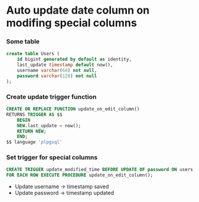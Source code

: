 # Auto update date column on modifing special columns

### Some table
```sql
create table Users (
	id bigint generated by default as identity,
	last_update timestamp default now(),
	username varchar(64) not null,
	password varchar(128) not null
);
```

### Create update trigger function
```sql
CREATE OR REPLACE FUNCTION update_on_edit_column()
RETURNS TRIGGER AS $$
	BEGIN
	NEW.last_update = now();
	RETURN NEW;
	END;
$$ language 'plpgsql'
```

### Set trigger for special columns

```sql
CREATE TRIGGER update_modified_time BEFORE UPDATE OF password ON users 
FOR EACH ROW EXECUTE PROCEDURE update_on_edit_column();
```

- Update username -> timestamp saved
- Update password -> timestamp updated